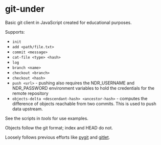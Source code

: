 git-under
=========

Basic git client in JavaScript created for educational purposes.

Supports:

+ `init`
+ `add <path/file.txt>`
+ `commit <message>`
+ `cat-file <type> <hash>`
+ `log`
+ `branch <name>`
+ `checkout <branch>`
+ `checkout <hash>`
+ `push <url>` - pushing also requires the NDR_USERNAME and NDR_PASSWORD
environment variables to hold the credentials for the remote repository
+ `objects-delta <descendant-hash> <ancestor-hash>` - computes the difference
of objects reachable from two commits. This is used to push data upstream.

See the scripts in *tools* for use examples.

Objects follow the git format; index and HEAD do not.

Loosely follows previous efforts like [pygit](https://github.com/benhoyt/pygit)
and [gitlet](https://github.com/maryrosecook/gitlet).